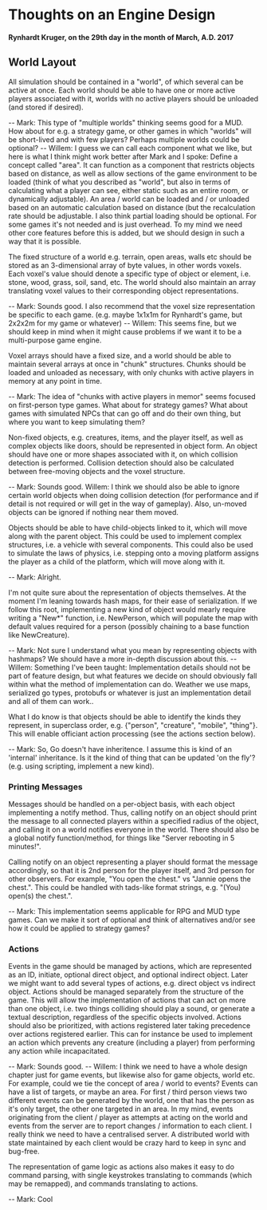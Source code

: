 # Thoughts on an Engine Design
#### Rynhardt Kruger, on the 29th day in the month of March, A.D. 2017

## World Layout

All simulation should be contained in a "world", of which several can be active at once. Each world should be able to have one or more active players associated with it, worlds with no active players should be unloaded (and stored if desired).

-- Mark: This type of "multiple worlds" thinking seems good for a MUD. How about for e.g. a strategy game, or other games in which "worlds" will be short-lived and with few players? Perhaps multiple worlds could be optional? 
-- Willem: I guess we can call each component what we like, but here is what I
think might work better after Mark and I spoke:
Define a concept called "area". It can function as a component that
restricts objects based on distance, as well as allow sections of the
game environment to be loaded (think of what you described as "world",
but also in terms of calculating what a player can see, either static
such as an entire room, or dynamically adjustable).
An area / world can be loaded and / or unloaded based on an automatic
calculation based on distance (but the recalculation rate should be
adjustable.
I also think partial loading should be optional. For some games it's
not needed and is just overhead. To my mind we need other core
features before this is added, but we should design in such a way that
it is possible.

The fixed structure of a world e.g. terrain, open areas, walls etc should be stored as an 3-dimensional array of byte values, in other words voxels. Each voxel's value should denote a specific type of object or element, i.e. stone, wood, grass, soil, sand, etc. The world should also maintain an array translating voxel values to their corresponding object representations.

-- Mark: Sounds good. I also recommend that the voxel size representation be specific to each game. (e.g. maybe 1x1x1m for Rynhardt's game, but 2x2x2m for my game or whatever)
-- Willem: This seems fine, but we should keep in mind when it might cause
problems if we want it to be a multi-purpose game engine.

Voxel arrays should have a fixed size, and a world should be able to maintain several arrays at once in "chunk" structures. Chunks should be loaded and unloaded as necessary, with only chunks with active players in memory at any point in time.

-- Mark: The idea of "chunks with active players in memor" seems focused on first-person type games. What about for strategy games? What about games with simulated NPCs that can go off and do their own thing, but where you want to keep simulating them?

Non-fixed objects, e.g. creatures, items, and the player itself, as well as complex objects like doors, should be represented in object form. An object should have one or more shapes associated with it, on which collision detection is performed. Collision detection should also be calculated between free-moving objects and the voxel structure.

-- Mark: Sounds good.
Willem: I  think we should also be able to ignore certain world objects when
doing collision detection (for performance and if detail is not
required or will get in the way of gameplay). Also, un-moved objects
can be ignored if nothing near them moved.

Objects should be able to have child-objects linked to it, which will move along with the parent object. This could be used to implement complex structures, i.e. a vehicle with several components. This could also be used to simulate the laws of physics, i.e. stepping onto a moving platform assigns the player as a child of the platform, which will move along with it.

-- Mark: Alright.

I'm not quite sure about the representation of objects themselves. At the moment I'm leaning towards hash maps, for their ease of serialization. If we follow this root, implementing a new kind of object would mearly require writing a "New*" function, i.e. NewPerson, which will populate the map with default values required for a person (possibly chaining to a base function like NewCreature).

-- Mark: Not sure I understand what you mean by representing objects with hashmaps? We should have a more in-depth discussion about this.
-- Willem: Something I've been taught: Implementation details should not be part
of feature design, but what features we decide on should obviously
fall within what the method of implementation can do. Weather we use
maps, serialized go types, protobufs or whatever is just an
implementation detail and all of them can work..

What I do know is that objects should be able to identify the kinds they represent, in superclass order, e.g. {"person", "creature", "mobile", "thing"}. This will enable officiant action processing (see the actions section below).

-- Mark: So, Go doesn't have inheritence. I assume this is kind of an 'internal' inheritance. Is it the kind of thing that can be updated 'on the fly'? (e.g. using scripting, implement a new kind).

### Printing Messages

Messages should be handled on a per-object basis, with each object implementing a notify method. Thus, calling notify on an object should print the message to all connected players within a specified radius of the object, and calling it on a world notifies everyone in the world. There should also be a global notify function/method, for things like "Server rebooting in 5 minutes!".

Calling notify on an object representing a player should format the message accordingly, so that it is 2nd person for the player itself, and 3rd person for other observers. For example, "You open the chest." vs "Jannie opens the chest.". This could be handled with tads-like format strings, e.g. "(You) open(s) the chest.".

-- Mark: This implementation seems applicable for RPG and MUD type games. Can we make it sort of optional and think of alternatives and/or see how it could be applied to strategy games?

### Actions

Events in the game should be managed by actions, which are represented as an ID, initiate, optional direct object, and optional indirect object. Later we might want to add several types of actions, e.g. direct object vs indirect object. Actions should be managed separately from the structure of the game. This will allow the implementation of actions that can act on more than one object, i.e. two things colliding should play a sound, or generate a textual description, regardless of the specific objects involved. Actions should also be prioritized, with actions registered later taking precedence over actions registered earlier. This can for instance be used to implement an action which prevents any creature (including a player) from performing any action while incapacitated.

-- Mark: Sounds good.
-- Willem: I think we need to have a whole design chapter just for game events,
but likewise also for game objects, world etc. For example, could we
tie the concept of area / world to events? Events can have a list of
targets, or maybe an area. For first / third person views two
different events can be generated by the world, one that has the
person as it's only target, the other one targeted in an area.
In my mind, events originating from the client / player as attempts at
acting on the world and events from the server are to report changes /
information to each client. I really think we need to have a
centralised server. A distributed world with state maintained by each
client would be crazy hard to keep in sync and bug-free.

The representation of game logic as actions also makes it easy to do command parsing, with single keystrokes translating to commands (which may be remapped), and commands translating to actions.

-- Mark: Cool
